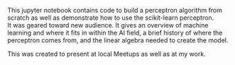 This jupyter notebook contains code to build a perceptron algorithm from scratch as well as demonstrate how to use the scikit-learn perceptron.  
It was geared toward new audience.  It gives an overview of machine learning and where it fits in within the AI field, a brief history of where the perceptron comes from, and the linear algebra needed to create the model.

This was created to present at local Meetups as well as at my work.